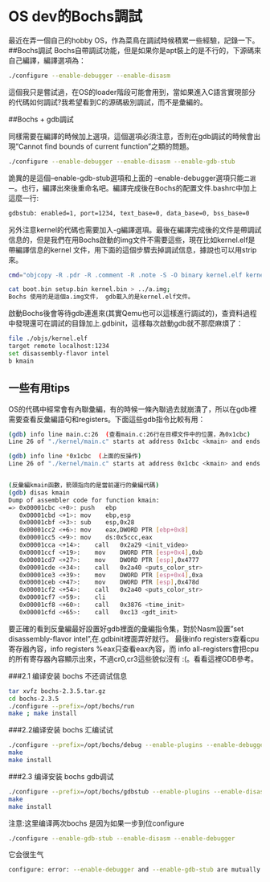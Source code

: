 # OS dev的Bochs調試


最近在弄一個自己的hobby OS，作為菜鳥在調試時候積累一些經驗，記錄一下。
##Bochs調試
Bochs自帶調試功能，但是如果你是apt裝上的是不行的，下源碼來自己編譯，編譯選項為：


```sh
./configure --enable-debugger --enable-disasm
```

這個我只是嘗試過，在OS的loader階段可能會用到，當如果進入C語言實現部分的代碼如何調試?我希望看到C的源碼級別調試，而不是彙編的。

##Bochs + gdb調試

同樣需要在編譯的時候加上選項，這個選項必須注意，否則在gdb調試的時候會出現”Cannot find bounds of current function”之類的問題。

```sh
./configure --enable-debugger --enable-disasm --enable-gdb-stub
```

詭異的是這個–enable-gdb-stub選項和上面的 –enable-debugger選項只能`二選一`。也行，編譯出來後重命名吧。編譯完成後在Bochs的配置文件.bashrc中加上這麼一行:

```sh
gdbstub: enabled=1, port=1234, text_base=0, data_base=0, bss_base=0
```

另外注意kernel的代碼也需要加入-g編譯選項。最後在編譯完成後的文件是帶調試信息的，但是我們在用Bochs啟動的img文件不需要這些，現在比如kernel.elf是帶編譯信息的kernel 文件，用下面的這個步驟去掉調試信息，據說也可以用strip來。


```sh
cmd="objcopy -R .pdr -R .comment -R .note -S -O binary kernel.elf kernel.bin"

cat boot.bin setup.bin kernel.bin > ../a.img;
Bochs 使用的是這個a.img文件， gdb載入的是kernel.elf文件。
```

啟動Bochs後會等待gdb連進來(其實Qemu也可以這樣進行調試的)，查資料過程中發現還可在調試的目錄加上.gdbinit，這樣每次啟動gdb就不那麼麻煩了：

```sh
file ./objs/kernel.elf
target remote localhost:1234
set disassembly-flavor intel
b kmain
```

## 一些有用tips

OS的代碼中經常會有內聯彙編，有的時候一條內聯過去就崩潰了，所以在gdb裡需要查看反彙編語句和registers。下面這些gdb指令比較有用：

```sh
(gdb) info line main.c:26  (查看main.c:26行在目標文件中的位置，為0x1cbc) 
Line 26 of "./kernel/main.c" starts at address 0x1cbc <kmain> and ends at 0x1cc2 <kmain+6>.

(gdb) info line *0x1cbc  (上面的反操作)
Line 26 of "./kernel/main.c" starts at address 0x1cbc <kmain> and ends at 0x1cc2 <kmain+6>.


(反彙編kmain函數，箭頭指向的是當前運行的彙編代碼)
(gdb) disas kmain  
Dump of assembler code for function kmain:
=> 0x00001cbc <+0>:	push   ebp
   0x00001cbd <+1>:	mov    ebp,esp
   0x00001cbf <+3>:	sub    esp,0x28
   0x00001cc2 <+6>:	mov    eax,DWORD PTR [ebp+0x8]
   0x00001cc5 <+9>:	mov    ds:0x5ccc,eax
   0x00001cca <+14>:	call   0x2a29 <init_video>
   0x00001ccf <+19>:	mov    DWORD PTR [esp+0x4],0xb
   0x00001cd7 <+27>:	mov    DWORD PTR [esp],0x4777
   0x00001cde <+34>:	call   0x2a40 <puts_color_str>
   0x00001ce3 <+39>:	mov    DWORD PTR [esp+0x4],0xa
   0x00001ceb <+47>:	mov    DWORD PTR [esp],0x478d
   0x00001cf2 <+54>:	call   0x2a40 <puts_color_str>
   0x00001cf7 <+59>:	cli    
   0x00001cf8 <+60>:	call   0x3876 <time_init>
   0x00001cfd <+65>:	call   0xc13 <gdt_init>
```

要正確的看到反彙編最好設置好gdb裡面的彙編指令集，對於Nasm設置”set disassembly-flavor intel”,在.gdbinit裡面弄好就行。
最後info registers查看cpu寄存器內容，info registers %eax只查看eax內容，而 info all-registers會把cpu的所有寄存器內容顯示出來，不過cr0,cr3這些貌似沒有 :(。看看這裡GDB參考。


###2.1 编译安装 bochs 不还调试信息
 
```sh
tar xvfz bochs-2.3.5.tar.gz
cd bochs-2.3.5
./configure --prefix=/opt/bochs/run
make ; make install
```

###2.2编译安装 bochs 汇编试试

```sh
./configure --prefix=/opt/bochs/debug --enable-plugins --enable-debugger --enable-disasm
make 
make install
```

###2.3 编译安装 bochs gdb调试

```sh
./configure --prefix=/opt/bochs/gdbstub --enable-plugins --enable-disasm --enable-gdb-stub 
make
make install
```
注意:这里编译两次bochs 是因为如果一步到位configure 
```sh
./configure --enable-gdb-stub --enable-disasm --enable-debugger 
```

它会很生气
```sh
configure: error: --enable-debugger and --enable-gdb-stub are mutually exclusive
```
